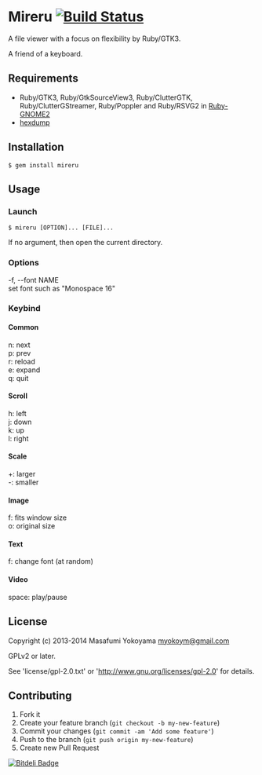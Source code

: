 # Mireru [![Build Status](https://secure.travis-ci.org/myokoym/mireru.png?branch=master)](http://travis-ci.org/myokoym/mireru)

A file viewer with a focus on flexibility by Ruby/GTK3.

A friend of a keyboard.

## Requirements

* Ruby/GTK3, Ruby/GtkSourceView3, Ruby/ClutterGTK, Ruby/ClutterGStreamer,
  Ruby/Poppler and Ruby/RSVG2 in
  [Ruby-GNOME2](http://ruby-gnome2.sourceforge.jp/)
* [hexdump](https://github.com/postmodern/hexdump)

## Installation

    $ gem install mireru

## Usage

### Launch

    $ mireru [OPTION]... [FILE]...

If no argument, then open the current directory.

### Options

-f, --font NAME<br />
    set font such as "Monospace 16"

### Keybind

#### Common

n: next<br />
p: prev<br />
r: reload<br />
e: expand<br />
q: quit<br />

#### Scroll

h: left<br />
j: down<br />
k: up<br />
l: right<br />

#### Scale

+: larger<br />
-: smaller<br />

#### Image

f: fits window size<br />
o: original size<br />

#### Text

f: change font (at random)<br />

#### Video

space: play/pause<br />

## License

Copyright (c) 2013-2014 Masafumi Yokoyama <myokoym@gmail.com>

GPLv2 or later.

See 'license/gpl-2.0.txt' or 'http://www.gnu.org/licenses/gpl-2.0' for details.

## Contributing

1. Fork it
2. Create your feature branch (`git checkout -b my-new-feature`)
3. Commit your changes (`git commit -am 'Add some feature'`)
4. Push to the branch (`git push origin my-new-feature`)
5. Create new Pull Request


[![Bitdeli Badge](https://d2weczhvl823v0.cloudfront.net/myokoym/mireru/trend.png)](https://bitdeli.com/free "Bitdeli Badge")


